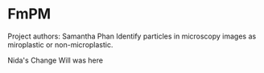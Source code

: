 # FmPM
Project authors: Samantha Phan
Identify particles in microscopy images as miroplastic or non-microplastic. 




Nida's Change
Will was here

